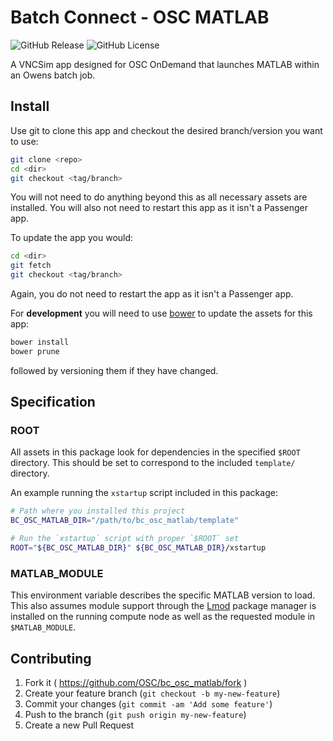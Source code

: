 # Batch Connect - OSC MATLAB

![GitHub Release](https://img.shields.io/github/release/osc/bc_osc_matlab.svg)
![GitHub License](https://img.shields.io/github/license/osc/bc_osc_matlab.svg)

A VNCSim app designed for OSC OnDemand that launches MATLAB within an Owens
batch job.

## Install

Use git to clone this app and checkout the desired branch/version you want to
use:

```sh
git clone <repo>
cd <dir>
git checkout <tag/branch>
```

You will not need to do anything beyond this as all necessary assets are
installed. You will also not need to restart this app as it isn't a Passenger
app.

To update the app you would:

```sh
cd <dir>
git fetch
git checkout <tag/branch>
```

Again, you do not need to restart the app as it isn't a Passenger app.

For **development** you will need to use
[bower](https://www.npmjs.com/package/bower) to update the assets for this app:

```sh
bower install
bower prune
```

followed by versioning them if they have changed.

## Specification

### ROOT

All assets in this package look for dependencies in the specified `$ROOT`
directory. This should be set to correspond to the included `template/`
directory.

An example running the `xstartup` script included in this package:

```sh
# Path where you installed this project
BC_OSC_MATLAB_DIR="/path/to/bc_osc_matlab/template"

# Run the `xstartup` script with proper `$ROOT` set
ROOT="${BC_OSC_MATLAB_DIR}" ${BC_OSC_MATLAB_DIR}/xstartup
```

### MATLAB_MODULE


This environment variable describes the specific MATLAB version to load. This
also assumes module support through the
[Lmod](https://www.tacc.utexas.edu/research-development/tacc-projects/lmod)
package manager is installed on the running compute node as well as the
requested module in `$MATLAB_MODULE`.

## Contributing

1. Fork it ( https://github.com/OSC/bc_osc_matlab/fork )
2. Create your feature branch (`git checkout -b my-new-feature`)
3. Commit your changes (`git commit -am 'Add some feature'`)
4. Push to the branch (`git push origin my-new-feature`)
5. Create a new Pull Request
